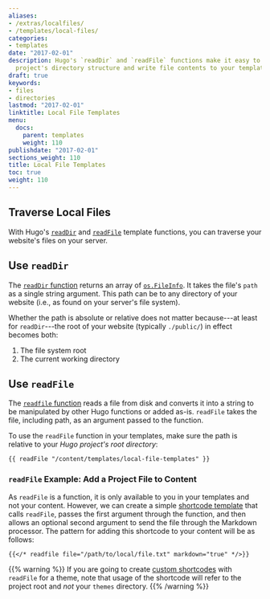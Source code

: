 ```yaml
---
aliases:
- /extras/localfiles/
- /templates/local-files/
categories:
- templates
date: "2017-02-01"
description: Hugo's `readDir` and `readFile` functions make it easy to traverse your
  project's directory structure and write file contents to your templates.
draft: true
keywords:
- files
- directories
lastmod: "2017-02-01"
linktitle: Local File Templates
menu:
  docs:
    parent: templates
    weight: 110
publishdate: "2017-02-01"
sections_weight: 110
title: Local File Templates
toc: true
weight: 110
---
```


## Traverse Local Files

With Hugo's [`readDir`][readDir] and [`readFile`][readFile] template functions, you can traverse your website's files on your server.

## Use `readDir`

The [`readDir` function][readDir] returns an array of [`os.FileInfo`][osfileinfo]. It takes the file's `path` as a single string argument. This path can be to any directory of your website (i.e., as found on your server's file system).

Whether the path is absolute or relative does not matter because---at least for `readDir`---the root of your website (typically `./public/`) in effect becomes both:

1. The file system root
2. The current working directory

## Use `readFile`

The [`readfile` function][readFile] reads a file from disk and converts it into a string to be manipulated by other Hugo functions or added as-is. `readFile` takes the file, including path, as an argument passed to the function.

To use the `readFile` function in your templates, make sure the path is relative to your *Hugo project's root directory*:

```go-html-template
{{ readFile "/content/templates/local-file-templates" }}
```

### `readFile` Example: Add a Project File to Content

As `readFile` is a function, it is only available to you in your templates and not your content. However, we can create a simple [shortcode template][sct] that calls `readFile`, passes the first argument through the function, and then allows an optional second argument to send the file through the Markdown processor. The pattern for adding this shortcode to your content will be as follows:

```go-html-template
{{</* readfile file="/path/to/local/file.txt" markdown="true" */>}}
```

{{% warning %}}
If you are going to create [custom shortcodes](/templates/shortcode-templates/) with `readFile` for a theme, note that usage of the shortcode will refer to the project root and *not* your `themes` directory.
{{% /warning %}}

[called directly in the Hugo docs]: https://github.com/gohugoio/hugoDocs/blob/master/content/en/templates/files.md
[dirindex]: https://github.com/gohugoio/hugo/blob/master/docs/layouts/shortcodes/directoryindex.html
[osfileinfo]: https://golang.org/pkg/os/#FileInfo
[readDir]: /functions/readdir/
[readFile]: /functions/readfile/
[sc]: /content-management/shortcodes/
[sct]: /templates/shortcode-templates/
[readfilesource]: https://github.com/gohugoio/hugoDocs/blob/master/layouts/shortcodes/readfile.html
[testfile]: https://github.com/gohugoio/hugoDocs/blob/master/content/en/readfiles/testing.txt
